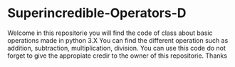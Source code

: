 # Superincredible-Operators-D
Welcome in this repositorie you will find the code of  class about basic operations made in python 3.X  You can find the different operation such as addition, subtraction, multiplication, division. You can use this code do not forget to give the appropiate credir to the owner of this repositorie. 
Thanks
